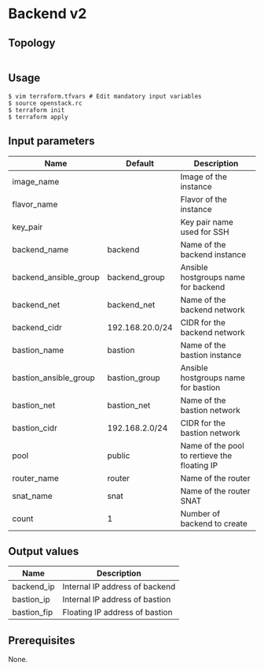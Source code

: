 # Backend v2

## Topology
```
```

## Usage
```
$ vim terraform.tfvars # Edit mandatory input variables
$ source openstack.rc
$ terraform init
$ terraform apply
```
## Input parameters
| Name                  | Default         | Description                                  |
|-----------------------|-----------------|----------------------------------------------|
| image_name            |                 | Image of the instance                        |
| flavor_name           |                 | Flavor of the instance                       |
| key_pair              |                 | Key pair name used for SSH                   |
| backend_name          | backend         | Name of the backend instance                 |
| backend_ansible_group | backend_group   | Ansible hostgroups name for backend          |
| backend_net           | backend_net     | Name of the backend network                  |
| backend_cidr          | 192.168.20.0/24 | CIDR for the backend network                 |
| bastion_name          | bastion         | Name of the bastion instance                 |
| bastion_ansible_group | bastion_group   | Ansible hostgroups name for bastion          |
| bastion_net           | bastion_net     | Name of the bastion network                  |
| bastion_cidr          | 192.168.2.0/24  | CIDR for the bastion network                 |
| pool                  | public          | Name of the pool to rertieve the floating IP |
| router_name           | router          | Name of the router                           |
| snat_name             | snat            | Name of the router SNAT                      |
| count                 | 1               | Number of backend to create                  |

## Output values
| Name          | Description                                  |
|---------------|----------------------------------------------|
| backend_ip    | Internal IP address of backend               |
| bastion_ip    | Internal IP address of bastion               |
| bastion_fip   | Floating IP address of bastion               |

## Prerequisites
None.
